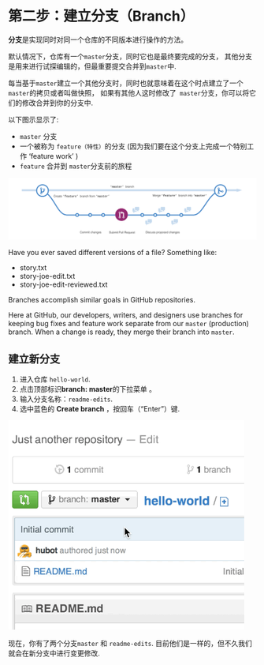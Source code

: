 # 第二步：建立分支（Branch）

**分支**是实现同时对同一个仓库的不同版本进行操作的方法。

默认情况下，仓库有一个```master```分支，同时它也是最终要完成的分支， 其他分支是用来进行试探编辑的，但最重要提交合并到```master```中.

每当基于``` master ```建立一个其他分支时，同时也就意味着在这个时点建立了一个```master```的拷贝或者叫做快照， 如果有其他人这时修改了``` master```分支，你可以将它们的修改合并到你的分支中.

以下图示显示了:

-  ```master``` 分支
- 一个被称为 ```feature（特性）```的分支 (因为我们要在这个分支上完成一个特别工作 ‘feature work’ )
-  ```feature``` 合并到 ```master```分支前的旅程

![a branch](branching.png)


Have you ever saved different versions of a file? Something like:

*    story.txt
*    story-joe-edit.txt
*    story-joe-edit-reviewed.txt


Branches accomplish similar goals in GitHub repositories.

Here at GitHub, our developers, writers, and designers use branches for keeping bug fixes and feature work separate from our ```master``` (production) branch. When a change is ready, they merge their branch into ```master```.
## 建立新分支
1.   进入仓库 ```hello-world```.
2.   点击顶部标识**branch: master**的下拉菜单 。
3.   输入分支名称：```readme-edits```.
4.   选中蓝色的 **Create branch** ，按回车（“Enter”）键.

    

![branch gif](readme-edits.gif)


现在，你有了两个分支```master``` 和 ```readme-edits```. 目前他们是一样的，但不久我们就会在新分支中进行变更修改.